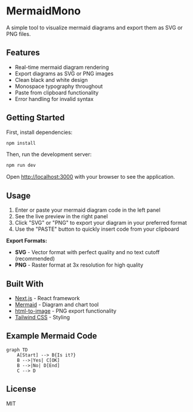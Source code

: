 # MermaidMono

A simple tool to visualize mermaid diagrams and export them as SVG or PNG files.

## Features

- Real-time mermaid diagram rendering
- Export diagrams as SVG or PNG images
- Clean black and white design
- Monospace typography throughout
- Paste from clipboard functionality
- Error handling for invalid syntax

## Getting Started

First, install dependencies:

```bash
npm install
```

Then, run the development server:

```bash
npm run dev
```

Open [http://localhost:3000](http://localhost:3000) with your browser to see the application.

## Usage

1. Enter or paste your mermaid diagram code in the left panel
2. See the live preview in the right panel
3. Click "SVG" or "PNG" to export your diagram in your preferred format
4. Use the "PASTE" button to quickly insert code from your clipboard

**Export Formats:**
- **SVG** - Vector format with perfect quality and no text cutoff (recommended)
- **PNG** - Raster format at 3x resolution for high quality

## Built With

- [Next.js](https://nextjs.org/) - React framework
- [Mermaid](https://mermaid.js.org/) - Diagram and chart tool
- [html-to-image](https://github.com/bubkoo/html-to-image) - PNG export functionality
- [Tailwind CSS](https://tailwindcss.com/) - Styling

## Example Mermaid Code

```mermaid
graph TD
    A[Start] --> B{Is it?}
    B -->|Yes| C[OK]
    B -->|No| D[End]
    C --> D
```

## License

MIT
